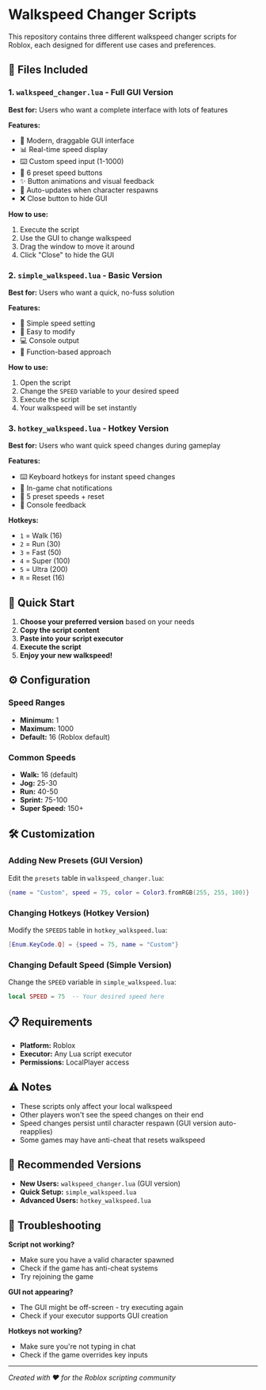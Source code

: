 # Walkspeed Changer Scripts

This repository contains three different walkspeed changer scripts for Roblox, each designed for different use cases and preferences.

## 📁 Files Included

### 1. `walkspeed_changer.lua` - Full GUI Version
**Best for:** Users who want a complete interface with lots of features

**Features:**
- 🎨 Modern, draggable GUI interface
- 📊 Real-time speed display
- ⌨️ Custom speed input (1-1000)
- 🎯 6 preset speed buttons
- ✨ Button animations and visual feedback
- 🔄 Auto-updates when character respawns
- ❌ Close button to hide GUI

**How to use:**
1. Execute the script
2. Use the GUI to change walkspeed
3. Drag the window to move it around
4. Click "Close" to hide the GUI

### 2. `simple_walkspeed.lua` - Basic Version
**Best for:** Users who want a quick, no-fuss solution

**Features:**
- 🎯 Simple speed setting
- 📝 Easy to modify
- 💻 Console output
- 🔧 Function-based approach

**How to use:**
1. Open the script
2. Change the `SPEED` variable to your desired speed
3. Execute the script
4. Your walkspeed will be set instantly

### 3. `hotkey_walkspeed.lua` - Hotkey Version
**Best for:** Users who want quick speed changes during gameplay

**Features:**
- ⌨️ Keyboard hotkeys for instant speed changes
- 📢 In-game chat notifications
- 🎯 5 preset speeds + reset
- 📝 Console feedback

**Hotkeys:**
- `1` = Walk (16)
- `2` = Run (30)
- `3` = Fast (50)
- `4` = Super (100)
- `5` = Ultra (200)
- `R` = Reset (16)

## 🚀 Quick Start

1. **Choose your preferred version** based on your needs
2. **Copy the script content**
3. **Paste into your script executor**
4. **Execute the script**
5. **Enjoy your new walkspeed!**

## ⚙️ Configuration

### Speed Ranges
- **Minimum:** 1
- **Maximum:** 1000
- **Default:** 16 (Roblox default)

### Common Speeds
- **Walk:** 16 (default)
- **Jog:** 25-30
- **Run:** 40-50
- **Sprint:** 75-100
- **Super Speed:** 150+

## 🛠️ Customization

### Adding New Presets (GUI Version)
Edit the `presets` table in `walkspeed_changer.lua`:
```lua
{name = "Custom", speed = 75, color = Color3.fromRGB(255, 255, 100)}
```

### Changing Hotkeys (Hotkey Version)
Modify the `SPEEDS` table in `hotkey_walkspeed.lua`:
```lua
[Enum.KeyCode.Q] = {speed = 75, name = "Custom"}
```

### Changing Default Speed (Simple Version)
Change the `SPEED` variable in `simple_walkspeed.lua`:
```lua
local SPEED = 75  -- Your desired speed here
```

## 📋 Requirements

- **Platform:** Roblox
- **Executor:** Any Lua script executor
- **Permissions:** LocalPlayer access

## ⚠️ Notes

- These scripts only affect your local walkspeed
- Other players won't see the speed changes on their end
- Speed changes persist until character respawn (GUI version auto-reapplies)
- Some games may have anti-cheat that resets walkspeed

## 🎯 Recommended Versions

- **New Users:** `walkspeed_changer.lua` (GUI version)
- **Quick Setup:** `simple_walkspeed.lua`
- **Advanced Users:** `hotkey_walkspeed.lua`

## 🐛 Troubleshooting

**Script not working?**
- Make sure you have a valid character spawned
- Check if the game has anti-cheat systems
- Try rejoining the game

**GUI not appearing?**
- The GUI might be off-screen - try executing again
- Check if your executor supports GUI creation

**Hotkeys not working?**
- Make sure you're not typing in chat
- Check if the game overrides key inputs

---

*Created with ❤️ for the Roblox scripting community*
